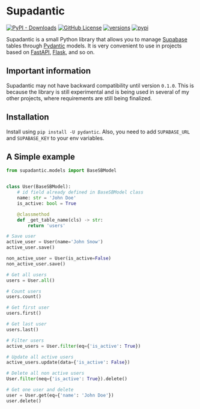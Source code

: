 # Supadantic

[![PyPI - Downloads](https://img.shields.io/pypi/dm/supadantic)](https://github.com/makridenko/supadantic)
[![GitHub License](https://img.shields.io/github/license/makridenko/supadantic)](https://github.com/makridenko/supadantic)
[![versions](https://img.shields.io/pypi/pyversions/supadantic.svg)](https://github.com/makridenko/supadantic)
[![pypi](https://img.shields.io/pypi/v/supadantic.svg)](https://pypi.python.org/pypi/supadantic)

Supadantic is a small Python library that allows you to manage [Supabase](supabase.com) tables through [Pydantic](https://github.com/pydantic/pydantic) models. It is very convenient to use in projects based on [FastAPI](https://github.com/tiangolo/fastapi), [Flask](https://github.com/pallets/flask), and so on.


## Important information
Supadantic may not have backward compatibility until version `0.1.0`. This is because the library is still experimental and is being used in several of my other projects, where requirements are still being finalized.


## Installation

Install using `pip install -U pydantic`.
Also, you need to add `SUPABASE_URL` and `SUPABASE_KEY` to your env variables.


## A Simple example

```python
from supadantic.models import BaseSBModel


class User(BaseSBModel):
    # id field already defined in BaseSBModel class
    name: str = 'John Doe'
    is_active: bool = True

    @classmethod
    def _get_table_name(cls) -> str:
        return 'users'

# Save user
active_user = User(name='John Snow')
active_user.save()

non_active_user = User(is_active=False)
non_active_user.save()

# Get all users
users = User.all()

# Count users
users.count()

# Get first user
users.first()

# Get last user
users.last()

# Filter users
active_users = User.filter(eq={'is_active': True})

# Update all active users
active_users.update(data={'is_active': False})

# Delete all non active users
User.filter(neq={'is_active': True}).delete()

# Get one user and delete
user = User.get(eq={'name': 'John Doe'})
user.delete()
```
